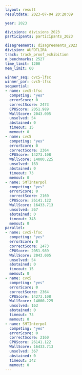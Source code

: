 ```yaml
---
layout: result
resultdate: 2023-07-04 20:20:09

year: 2023

divisions: divisions_2023
participants: participants_2023

disagreements: disagreements_2023
division: AUFDTLIRA
track: track_proof_exhibition
n_benchmarks: 2527
time_limit: 1200
mem_limit: 60

winner_seq: cvc5-lfsc
winner_par: cvc5-lfsc
sequential:
- name: cvc5-lfsc
  competing: "yes"
  errorScore: 0
  correctScore: 2473
  CPUScore: 2051.989
  WallScore: 2043.005
  unsolved: 54
  abstained: 0
  timeout: 15
  memout: 0
- name: cvc5
  competing: "yes"
  errorScore: 0
  correctScore: 2364
  CPUScore: 14273.108
  WallScore: 14000.225
  unsolved: 163
  abstained: 0
  timeout: 73
  memout: 0
- name: SMTInterpol
  competing: "yes"
  errorScore: 0
  correctScore: 2160
  CPUScore: 26141.122
  WallScore: 16433.713
  unsolved: 367
  abstained: 0
  timeout: 343
  memout: 0
parallel:
- name: cvc5-lfsc
  competing: "yes"
  errorScore: 0
  correctScore: 2473
  CPUScore: 2051.989
  WallScore: 2043.005
  unsolved: 54
  abstained: 0
  timeout: 15
  memout: 0
- name: cvc5
  competing: "yes"
  errorScore: 0
  correctScore: 2364
  CPUScore: 14273.108
  WallScore: 14000.225
  unsolved: 163
  abstained: 0
  timeout: 73
  memout: 0
- name: SMTInterpol
  competing: "yes"
  errorScore: 0
  correctScore: 2160
  CPUScore: 26141.122
  WallScore: 16433.713
  unsolved: 367
  abstained: 0
  timeout: 342
  memout: 0
---
```

